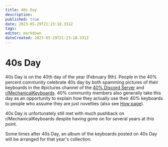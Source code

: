 ```yaml
---
title: 40s Day
description:
published: true
date: 2023-05-29T21:23:18.331Z
tags: 
editor: markdown
dateCreated: 2023-05-29T21:23:18.331Z
---
```


# 40s Day

40s Day is on the 40th day of the year (February 9th).
People in the 40% percent community celebrate 40s day by both spamming pictures of their keyboards in the #pictures channel of the [40% Discord Server](https://discord.gg/40percent) and [r/MechanicalKeyboards](https://www.reddit.com/r/MechanicalKeyboards/).
40% community members also generally take this day as an opportunity to explain how they actually use their 40% keyboards to people who assume they are just novelties (also see [How page](https://40s.wiki/en/How)).

40s Day is unfortunately still met with much pushback on r/MechanicalKeyboards despite having gone on for several years at this point. 

Some times after 40s Day, an album of the keyboards posted on 40s Day will be arranged for that year's collection.